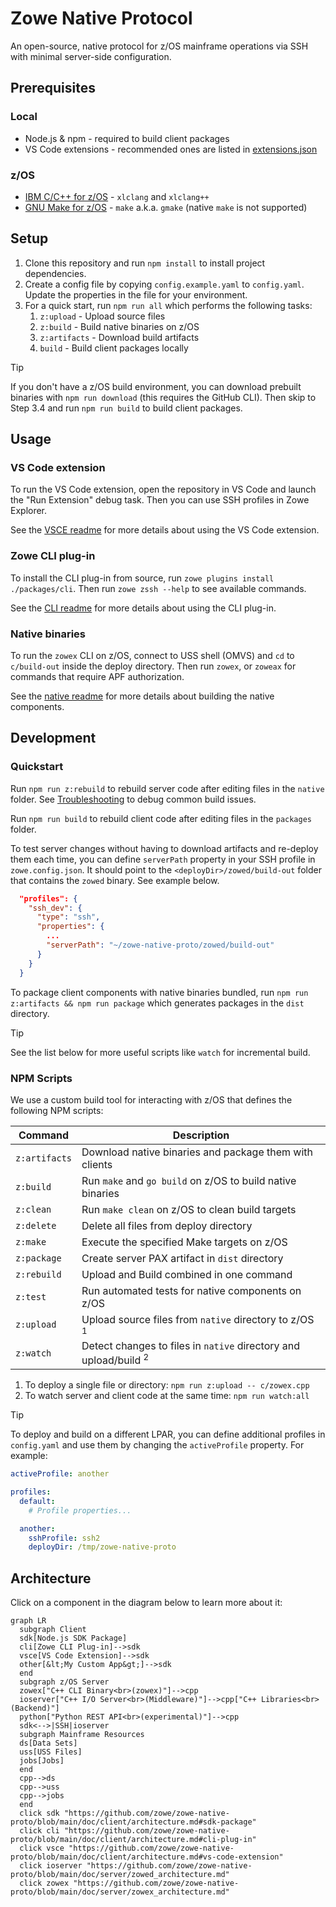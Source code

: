 # Zowe Native Protocol

An open-source, native protocol for z/OS mainframe operations via SSH with minimal server-side configuration.

## Prerequisites

### Local

- Node.js & npm - required to build client packages
- VS Code extensions - recommended ones are listed in [extensions.json](./.vscode/extensions.json)

### z/OS

- [IBM C/C++ for z/OS](https://www.ibm.com/products/xl-cpp-compiler-zos) - `xlclang` and `xlclang++`
- [GNU Make for z/OS](https://github.com/zopencommunity/makeport) - `make` a.k.a. `gmake` (native `make` is not supported)

## Setup

1. Clone this repository and run `npm install` to install project dependencies.
2. Create a config file by copying `config.example.yaml` to `config.yaml`. Update the properties in the file for your environment.
3. For a quick start, run `npm run all` which performs the following tasks:
   1. `z:upload` - Upload source files<br/>
   2. `z:build` - Build native binaries on z/OS<br/>
   3. `z:artifacts` - Download build artifacts<br/>
   4. `build` - Build client packages locally

> [!TIP]
> If you don't have a z/OS build environment, you can download prebuilt binaries with `npm run download` (this requires the GitHub CLI). Then skip to Step 3.4 and run `npm run build` to build client packages.

## Usage

### VS Code extension

To run the VS Code extension, open the repository in VS Code and launch the "Run Extension" debug task. Then you can use SSH profiles in Zowe Explorer.

See the [VSCE readme](./packages/vsce/README.md) for more details about using the VS Code extension.

### Zowe CLI plug-in

To install the CLI plug-in from source, run `zowe plugins install ./packages/cli`. Then run `zowe zssh --help` to see available commands.

See the [CLI readme](./packages/cli/README.md) for more details about using the CLI plug-in.

### Native binaries

To run the `zowex` CLI on z/OS, connect to USS shell (OMVS) and `cd` to `c/build-out` inside the deploy directory. Then run `zowex`, or `zoweax` for commands that require APF authorization.

See the [native readme](./native/README.md) for more details about building the native components.

## Development

### Quickstart

Run `npm run z:rebuild` to rebuild server code after editing files in the `native` folder. See [Troubleshooting](./doc/troubleshooting.md) to debug common build issues.

Run `npm run build` to rebuild client code after editing files in the `packages` folder.

To test server changes without having to download artifacts and re-deploy them each time, you can define `serverPath` property in your SSH profile in `zowe.config.json`. It should point to the `<deployDir>/zowed/build-out` folder that contains the `zowed` binary. See example below.

```json
  "profiles": {
    "ssh_dev": {
      "type": "ssh",
      "properties": {
        ...
        "serverPath": "~/zowe-native-proto/zowed/build-out"
      }
    }
  }
```

To package client components with native binaries bundled, run `npm run z:artifacts && npm run package` which generates packages in the `dist` directory.

> [!TIP]
> See the list below for more useful scripts like `watch` for incremental build.

### NPM Scripts

We use a custom build tool for interacting with z/OS that defines the following NPM scripts:

| Command       | Description                                                                 |
| ------------- | --------------------------------------------------------------------------- |
| `z:artifacts` | Download native binaries and package them with clients                      |
| `z:build`     | Run `make` and `go build` on z/OS to build native binaries                  |
| `z:clean`     | Run `make clean` on z/OS to clean build targets                             |
| `z:delete`    | Delete all files from deploy directory                                      |
| `z:make`      | Execute the specified Make targets on z/OS                                  |
| `z:package`   | Create server PAX artifact in `dist` directory                              |
| `z:rebuild`   | Upload and Build combined in one command                                    |
| `z:test`      | Run automated tests for native components on z/OS                           |
| `z:upload`    | Upload source files from `native` directory to z/OS <sup>1</sup>            |
| `z:watch`     | Detect changes to files in `native` directory and upload/build <sup>2</sup> |

1. To deploy a single file or directory: `npm run z:upload -- c/zowex.cpp`
2. To watch server and client code at the same time: `npm run watch:all`

> [!TIP]
> To deploy and build on a different LPAR, you can define additional profiles in `config.yaml` and use them by changing the `activeProfile` property. For example:
>
> ```yaml
> activeProfile: another
>
> profiles:
>   default:
>     # Profile properties...
>
>   another:
>     sshProfile: ssh2
>     deployDir: /tmp/zowe-native-proto
> ```

## Architecture

Click on a component in the diagram below to learn more about it:

```mermaid
graph LR
  subgraph Client
  sdk[Node.js SDK Package]
  cli[Zowe CLI Plug-in]-->sdk
  vsce[VS Code Extension]-->sdk
  other[&lt;My Custom App&gt;]-->sdk
  end
  subgraph z/OS Server
  zowex["C++ CLI Binary<br>(zowex)"]-->cpp
  ioserver["C++ I/O Server<br>(Middleware)"]-->cpp["C++ Libraries<br>(Backend)"]
  python["Python REST API<br>(experimental)"]-->cpp
  sdk<-->|SSH|ioserver
  subgraph Mainframe Resources
  ds[Data Sets]
  uss[USS Files]
  jobs[Jobs]
  end
  cpp-->ds
  cpp-->uss
  cpp-->jobs
  end
  click sdk "https://github.com/zowe/zowe-native-proto/blob/main/doc/client/architecture.md#sdk-package"
  click cli "https://github.com/zowe/zowe-native-proto/blob/main/doc/client/architecture.md#cli-plug-in"
  click vsce "https://github.com/zowe/zowe-native-proto/blob/main/doc/client/architecture.md#vs-code-extension"
  click ioserver "https://github.com/zowe/zowe-native-proto/blob/main/doc/server/zowed_architecture.md"
  click zowex "https://github.com/zowe/zowe-native-proto/blob/main/doc/server/zowex_architecture.md"
```
